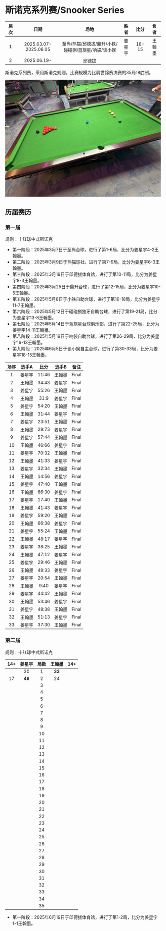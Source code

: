 # 斯诺克系列赛/Snooker Series

| 届次 |   日期                 |                     场地                         | 胜者   | 比分  | 负者  |
| :--: | :-------------------: | :----------------------------------------------: | :---: | :---: | :---: |
| 1    | 2025.03.07-2025.06.05 | 至尚/熊猫/邱德拔/鼎升/小铁/碰碰捌/蓝旗星/响袋/谈小娱 | 姜星宇 | 18-15 | 王翰墨 |
| 2    | 2025.06.19-           | 邱德拔                                            |       |       |       |

斯诺克系列赛，采用斯诺克规则，比赛规模为比肩世锦赛决赛的35局18胜制。

![](./img/snooker_series.jpg)

## 历届赛历

### 第一届

规则：十红球中式斯诺克

- 第一阶段：2025年3月7日于至尚台球，进行了第1-6局，比分为姜星宇4-2王翰墨。
- 第二阶段：2025年3月9日于熊猫球社，进行了第7-9局，比分为姜星宇6-3王翰墨。
- 第三阶段：2025年3月19日于邱德拔体育馆，进行了第10-11局，比分为姜星宇8-3王翰墨。
- 第四阶段：2025年3月25日于鼎升台球，进行了第12-15局，比分为姜星宇10-5王翰墨。
- 第五阶段：2025年5月8日于小铁自助台球，进行了第16-18局，比分为姜星宇11-7王翰墨。
- 第六阶段：2025年5月12日于碰碰捌独牙自助台球，进行了第19-21局，比分为姜星宇13-8王翰墨。
- 第七阶段：2025年5月14日于蓝旗星台球俱乐部，进行了第22-25局，比分为姜星宇14-11王翰墨。
- 第八阶段：2025年5月19日于响袋自助台球，进行了第26-29局，比分为姜星宇16-13王翰墨。
- 第九阶段：2025年6月5日于谈小娱自主台球，进行了第30-33局，比分为姜星宇18-15王翰墨。

| 场序 | 选手A  | 比分   | 选手B  | 备注  |
| :--: | :----: | :----: | :---: | :---: |
| 1    | 姜星宇 | 11:46  | 王翰墨 | Final |
| 2    | 王翰墨 | 34:43  | 姜星宇 | Final |
| 3    | 姜星宇 | 55:26  | 王翰墨 | Final |
| 4    | 王翰墨 | 31:9   | 姜星宇 | Final |
| 5    | 姜星宇 | 54:20  | 王翰墨 | Final |
| 6    | 王翰墨 | 31:44  | 姜星宇 | Final |
| 7    | 姜星宇 | 23:51  | 王翰墨 | Final |
| 8    | 王翰墨 | 29:73  | 姜星宇 | Final |
| 9    | 姜星宇 | 57:44  | 王翰墨 | Final |
| 10   | 王翰墨 | 46:66  | 姜星宇 | Final |
| 11   | 姜星宇 | 70:32  | 王翰墨 | Final |
| 12   | 王翰墨 | 41:33  | 姜星宇 | Final |
| 13   | 姜星宇 | 32:34  | 王翰墨 | Final |
| 14   | 王翰墨 | 14:56  | 姜星宇 | Final |
| 15   | 姜星宇 | 47:40  | 王翰墨 | Final |
| 16   | 王翰墨 | 66:30  | 姜星宇 | Final |
| 17   | 姜星宇 | 17:40  | 王翰墨 | Final |
| 18   | 王翰墨 | 41:43  | 姜星宇 | Final |
| 19   | 姜星宇 | 59:20  | 王翰墨 | Final |
| 20   | 王翰墨 | 66:38  | 姜星宇 | Final |
| 21   | 姜星宇 | 55:24  | 王翰墨 | Final |
| 22   | 王翰墨 | 48:17  | 姜星宇 | Final |
| 23   | 姜星宇 | 38:25  | 王翰墨 | Final |
| 24   | 王翰墨 | 47:12  | 姜星宇 | Final |
| 25   | 姜星宇 | 29:46  | 王翰墨 | Final |
| 26   | 王翰墨 | 48:33  | 姜星宇 | Final |
| 27   | 姜星宇 | 20:54  | 王翰墨 | Final |
| 28   | 王翰墨 |  9:40  | 姜星宇 | Final |
| 29   | 姜星宇 | 44:42  | 王翰墨 | Final |
| 30   | 王翰墨 | 53:46  | 姜星宇 | Final |
| 31   | 姜星宇 | 48:38  | 王翰墨 | Final |
| 32   | 王翰墨 | 51:13  | 姜星宇 | Final |
| 33   | 姜星宇 | 37:30  | 王翰墨 | Final |

### 第二届

规则：十红球中式斯诺克

| 14+  | 姜星宇  |  局数  | 王翰墨  | 14+   |
| :--: | :----: | :----: | :----: | :---: |
|      |   30   |   1    | **33** |       |
|  17  | **46** |   2    |   24   |       |
|      |        |   3    |        |       |
|      |        |   4    |        |       |
|      |        |   5    |        |       |
|      |        |   6    |        |       |
|      |        |   7    |        |       |
|      |        |   8    |        |       |
|      |        |   9    |        |       |
|      |        |   10   |        |       |
|      |        |   11   |        |       |
|      |        |   12   |        |       |
|      |        |   13   |        |       |
|      |        |   14   |        |       |
|      |        |   15   |        |       |
|      |        |   16   |        |       |
|      |        |   17   |        |       |
|      |        |   18   |        |       |
|      |        |   19   |        |       |
|      |        |   20   |        |       |
|      |        |   21   |        |       |
|      |        |   22   |        |       |
|      |        |   23   |        |       |
|      |        |   24   |        |       |
|      |        |   25   |        |       |
|      |        |   26   |        |       |
|      |        |   27   |        |       |
|      |        |   28   |        |       |
|      |        |   29   |        |       |
|      |        |   30   |        |       |
|      |        |   31   |        |       |
|      |        |   32   |        |       |
|      |        |   33   |        |       |
|      |        |   34   |        |       |
|      |        |   35   |        |       |

- 第一阶段：2025年6月19日于邱德拔体育馆，进行了第1-2局，比分为姜星宇1-1王翰墨。